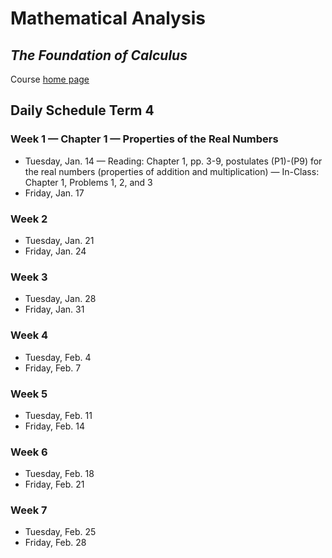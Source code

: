 # Mathematical Analysis
## *The Foundation of Calculus*

Course [home page](./)

## Daily Schedule Term 4

### Week 1 &mdash; Chapter 1 &mdash; Properties of the Real Numbers

* Tuesday, Jan. 14 &mdash; Reading: Chapter 1, pp. 3-9, postulates (P1)-(P9) for the real numbers (properties of addition and multiplication) &mdash; In-Class: Chapter 1, Problems 1, 2, and 3 
* Friday, Jan. 17

### Week 2

* Tuesday, Jan. 21
* Friday, Jan. 24

### Week 3

* Tuesday, Jan. 28
* Friday, Jan. 31

### Week 4

* Tuesday, Feb. 4
* Friday, Feb. 7

### Week 5

* Tuesday, Feb. 11
* Friday, Feb. 14

### Week 6

* Tuesday, Feb. 18
* Friday, Feb. 21

### Week 7

* Tuesday, Feb. 25
* Friday, Feb. 28
